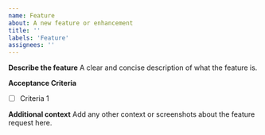 ```yaml
---
name: Feature
about: A new feature or enhancement
title: ''
labels: 'Feature'
assignees: ''
---
```


**Describe the feature**
A clear and concise description of what the feature is.

**Acceptance Criteria**
- [ ] Criteria 1

**Additional context**
Add any other context or screenshots about the feature request here.

